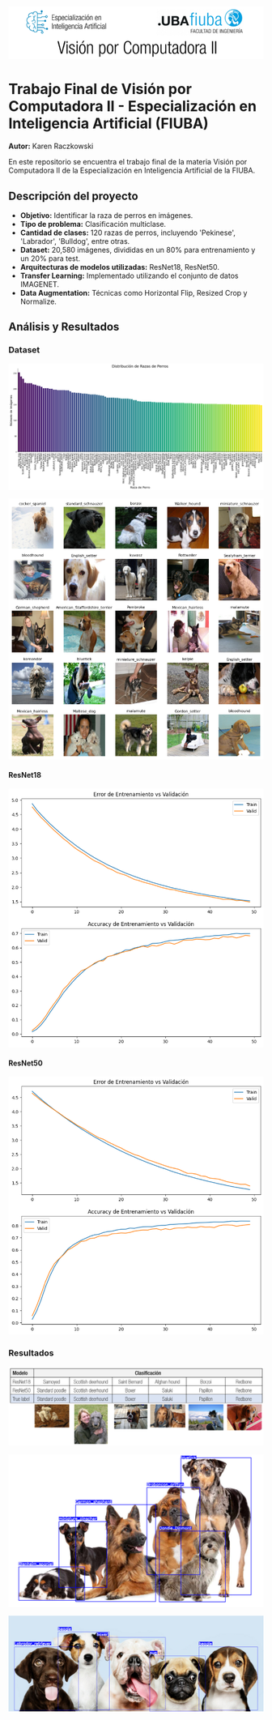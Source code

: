 ![Visualizacion](banner.png)

# Trabajo Final de Visión por Computadora II - Especialización en Inteligencia Artificial (FIUBA)

**Autor:** Karen Raczkowski

En este repositorio se encuentra el trabajo final de la materia Visión por Computadora II de la Especialización en Inteligencia Artificial de la FIUBA.

## Descripción del proyecto

- **Objetivo:** Identificar la raza de perros en imágenes.
- **Tipo de problema:** Clasificación multiclase.
- **Cantidad de clases:** 120 razas de perros, incluyendo 'Pekinese', 'Labrador', 'Bulldog', entre otras.
- **Dataset:** 20,580 imágenes, divididas en un 80% para entrenamiento y un 20% para test.
- **Arquitecturas de modelos utilizadas:** ResNet18, ResNet50.
- **Transfer Learning:** Implementado utilizando el conjunto de datos IMAGENET.
- **Data Augmentation:** Técnicas como Horizontal Flip, Resized Crop y Normalize.

## Análisis y Resultados

### Dataset 

![Distribucion de razas en los datos](./Plots/distribucion.png)

![Razas](./Plots/razas.png)

#### ResNet18

![ResNet18](./Plots/accuracy_resnet18.png)

#### ResNet50

![ResNet50](./Plots/accuracy_resnet50.png)

### Resultados

![ResNet50](./Plots/Testset_ejs.PNG)

![ResNet50](./perros2_yolo2.png)

![ResNet50](./Perritos-Felices_yolo2.png)








